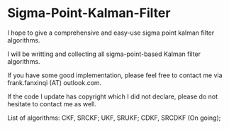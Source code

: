# Sigma-Point-Kalman-Filter

I hope to give a comprehensive and easy-use sigma point kalman filter algorithms.

I will be writting and collecting all sigma-point-based Kalman filter algorithms.

If you have some good implementation, please feel free to contact me via frank.fanxinqi (AT) outlook.com.

If the code I update has copyright which I did not declare, please do not hesitate to contact me as well.

List of algorithms:
CKF, SRCKF;
UKF, SRUKF;
CDKF, SRCDKF (On going);

